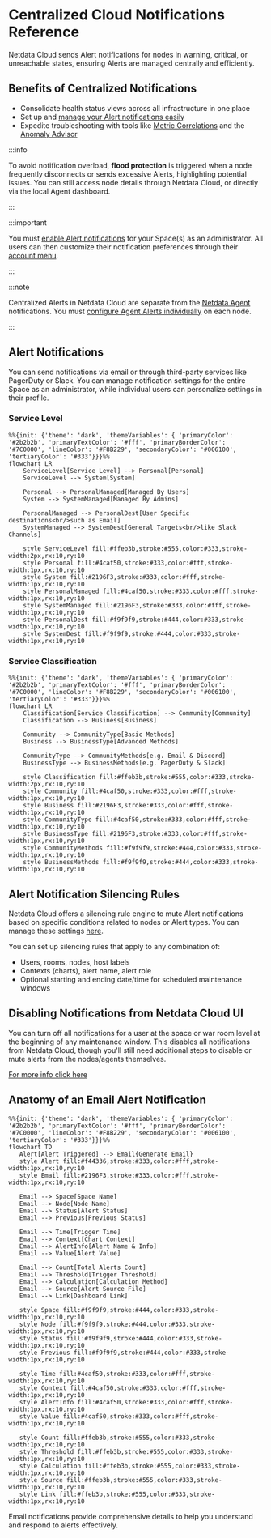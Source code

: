 # Centralized Cloud Notifications Reference

Netdata Cloud sends Alert notifications for nodes in warning, critical, or unreachable states, ensuring Alerts are managed centrally and efficiently.

## Benefits of Centralized Notifications

- Consolidate health status views across all infrastructure in one place
- Set up and [manage your Alert notifications easily](/docs/alerts-and-notifications/notifications/centralized-cloud-notifications/manage-notification-methods.md)
- Expedite troubleshooting with tools like [Metric Correlations](/docs/metric-correlations.md) and the [Anomaly Advisor](/docs/dashboards-and-charts/anomaly-advisor-tab.md)

:::info

To avoid notification overload, **flood protection** is triggered when a node frequently disconnects or sends excessive Alerts, highlighting potential issues. You can still access node details through Netdata Cloud, or directly via the local Agent dashboard.

:::

:::important

You must [enable Alert notifications](/docs/alerts-and-notifications/notifications/centralized-cloud-notifications/manage-notification-methods.md#manage-space-notification-settings) for your Space(s) as an administrator. All users can then customize their notification preferences through their [account menu](/docs/alerts-and-notifications/notifications/centralized-cloud-notifications/manage-notification-methods.md#manage-user-notification-settings).

:::

:::note

Centralized Alerts in Netdata Cloud are separate from the [Netdata Agent](/docs/alerts-and-notifications/notifications/README.md) notifications. You must [configure Agent Alerts individually](/src/health/REFERENCE.md) on each node.

:::

## Alert Notifications

You can send notifications via email or through third-party services like PagerDuty or Slack. You can manage notification settings for the entire Space as an administrator, while individual users can personalize settings in their profile.

### Service Level

```mermaid
%%{init: {'theme': 'dark', 'themeVariables': { 'primaryColor': '#2b2b2b', 'primaryTextColor': '#fff', 'primaryBorderColor': '#7C0000', 'lineColor': '#F8B229', 'secondaryColor': '#006100', 'tertiaryColor': '#333'}}}%%
flowchart LR
    ServiceLevel[Service Level] --> Personal[Personal]
    ServiceLevel --> System[System]
    
    Personal --> PersonalManaged[Managed By Users]
    System --> SystemManaged[Managed By Admins]
    
    PersonalManaged --> PersonalDest[User Specific destinations<br/>such as Email]
    SystemManaged --> SystemDest[General Targets<br/>like Slack Channels]
    
    style ServiceLevel fill:#ffeb3b,stroke:#555,color:#333,stroke-width:2px,rx:10,ry:10
    style Personal fill:#4caf50,stroke:#333,color:#fff,stroke-width:1px,rx:10,ry:10
    style System fill:#2196F3,stroke:#333,color:#fff,stroke-width:1px,rx:10,ry:10
    style PersonalManaged fill:#4caf50,stroke:#333,color:#fff,stroke-width:1px,rx:10,ry:10
    style SystemManaged fill:#2196F3,stroke:#333,color:#fff,stroke-width:1px,rx:10,ry:10
    style PersonalDest fill:#f9f9f9,stroke:#444,color:#333,stroke-width:1px,rx:10,ry:10
    style SystemDest fill:#f9f9f9,stroke:#444,color:#333,stroke-width:1px,rx:10,ry:10
```

### Service Classification

```mermaid
%%{init: {'theme': 'dark', 'themeVariables': { 'primaryColor': '#2b2b2b', 'primaryTextColor': '#fff', 'primaryBorderColor': '#7C0000', 'lineColor': '#F8B229', 'secondaryColor': '#006100', 'tertiaryColor': '#333'}}}%%
flowchart LR
    Classification[Service Classification] --> Community[Community]
    Classification --> Business[Business]
    
    Community --> CommunityType[Basic Methods]
    Business --> BusinessType[Advanced Methods]
    
    CommunityType --> CommunityMethods[e.g. Email & Discord]
    BusinessType --> BusinessMethods[e.g. PagerDuty & Slack]
    
    style Classification fill:#ffeb3b,stroke:#555,color:#333,stroke-width:2px,rx:10,ry:10
    style Community fill:#4caf50,stroke:#333,color:#fff,stroke-width:1px,rx:10,ry:10
    style Business fill:#2196F3,stroke:#333,color:#fff,stroke-width:1px,rx:10,ry:10
    style CommunityType fill:#4caf50,stroke:#333,color:#fff,stroke-width:1px,rx:10,ry:10
    style BusinessType fill:#2196F3,stroke:#333,color:#fff,stroke-width:1px,rx:10,ry:10
    style CommunityMethods fill:#f9f9f9,stroke:#444,color:#333,stroke-width:1px,rx:10,ry:10
    style BusinessMethods fill:#f9f9f9,stroke:#444,color:#333,stroke-width:1px,rx:10,ry:10
```

## Alert Notification Silencing Rules

Netdata Cloud offers a silencing rule engine to mute Alert notifications based on specific conditions related to nodes or Alert types. You can manage these settings [here](/docs/alerts-and-notifications/notifications/centralized-cloud-notifications/manage-alert-notification-silencing-rules.md).

You can set up silencing rules that apply to any combination of:
- Users, rooms, nodes, host labels
- Contexts (charts), alert name, alert role
- Optional starting and ending date/time for scheduled maintenance windows

## Disabling Notifications from Netdata Cloud UI

You can turn off all notifications for a user at the space or war room level at the beginning of any maintenance window. This disables all notifications from Netdata Cloud, though you'll still need additional steps to disable or mute alerts from the nodes/agents themselves.

[For more info click here](https://learn.netdata.cloud/docs/alerts-&-notifications/alert-configuration-reference#disable-or-silence-alerts)

## Anatomy of an Email Alert Notification

```mermaid
%%{init: {'theme': 'dark', 'themeVariables': { 'primaryColor': '#2b2b2b', 'primaryTextColor': '#fff', 'primaryBorderColor': '#7C0000', 'lineColor': '#F8B229', 'secondaryColor': '#006100', 'tertiaryColor': '#333'}}}%%
flowchart TD
   Alert[Alert Triggered] --> Email{Generate Email}
   style Alert fill:#f44336,stroke:#333,color:#fff,stroke-width:1px,rx:10,ry:10
   style Email fill:#2196F3,stroke:#333,color:#fff,stroke-width:1px,rx:10,ry:10
   
   Email --> Space[Space Name]
   Email --> Node[Node Name]
   Email --> Status[Alert Status]
   Email --> Previous[Previous Status]
   
   Email --> Time[Trigger Time]
   Email --> Context[Chart Context]
   Email --> AlertInfo[Alert Name & Info]
   Email --> Value[Alert Value]
   
   Email --> Count[Total Alerts Count]
   Email --> Threshold[Trigger Threshold]
   Email --> Calculation[Calculation Method]
   Email --> Source[Alert Source File]
   Email --> Link[Dashboard Link]
   
   style Space fill:#f9f9f9,stroke:#444,color:#333,stroke-width:1px,rx:10,ry:10
   style Node fill:#f9f9f9,stroke:#444,color:#333,stroke-width:1px,rx:10,ry:10
   style Status fill:#f9f9f9,stroke:#444,color:#333,stroke-width:1px,rx:10,ry:10
   style Previous fill:#f9f9f9,stroke:#444,color:#333,stroke-width:1px,rx:10,ry:10
   
   style Time fill:#4caf50,stroke:#333,color:#fff,stroke-width:1px,rx:10,ry:10
   style Context fill:#4caf50,stroke:#333,color:#fff,stroke-width:1px,rx:10,ry:10
   style AlertInfo fill:#4caf50,stroke:#333,color:#fff,stroke-width:1px,rx:10,ry:10
   style Value fill:#4caf50,stroke:#333,color:#fff,stroke-width:1px,rx:10,ry:10
   
   style Count fill:#ffeb3b,stroke:#555,color:#333,stroke-width:1px,rx:10,ry:10
   style Threshold fill:#ffeb3b,stroke:#555,color:#333,stroke-width:1px,rx:10,ry:10
   style Calculation fill:#ffeb3b,stroke:#555,color:#333,stroke-width:1px,rx:10,ry:10
   style Source fill:#ffeb3b,stroke:#555,color:#333,stroke-width:1px,rx:10,ry:10
   style Link fill:#ffeb3b,stroke:#555,color:#333,stroke-width:1px,rx:10,ry:10
```

Email notifications provide comprehensive details to help you understand and respond to alerts effectively.
